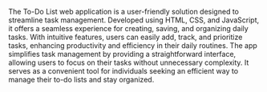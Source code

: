 The To-Do List web application is a user-friendly solution designed to streamline task management. Developed using HTML, CSS, and JavaScript, it offers a seamless experience for creating, saving, and organizing daily tasks. With intuitive features, users can easily add, track, and prioritize tasks, enhancing productivity and efficiency in their daily routines. The app simplifies task management by providing a straightforward interface, allowing users to focus on their tasks without unnecessary complexity. It serves as a convenient tool for individuals seeking an efficient way to manage their to-do lists and stay organized.




 
